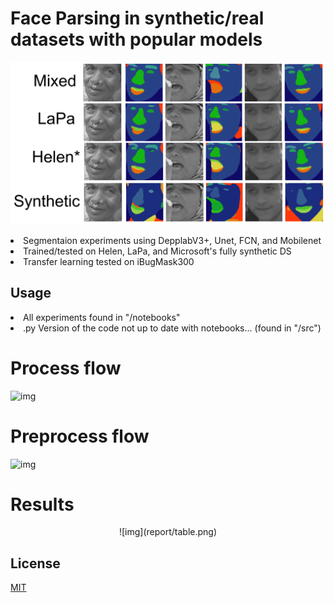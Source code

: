 # Face Parsing in synthetic/real datasets with popular models

![img](report/test.png)

<li>Segmentaion experiments using DepplabV3+, Unet, FCN, and Mobilenet
<li>Trained/tested on Helen, LaPa, and Microsoft's fully synthetic DS
<li>Transfer learning tested on iBugMask300
  
 ## Usage

<li> All experiments found in "/notebooks"
<li> .py Version of the code not up to date with notebooks... (found in "/src")

# Process flow
  
![img](report/1.png)
  
# Preprocess flow
  
![img](report/2.png)
  
# Results
  
<p align="center">
  ![img](report/table.png)
</p>
  



## License

[MIT](https://choosealicense.com/licenses/mit/)
